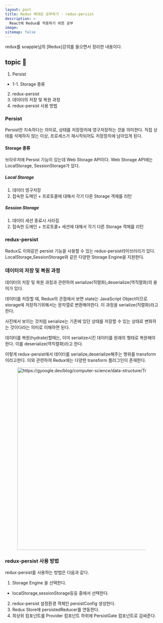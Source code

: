```yaml
---
layout: post
title: Redux 제대로 공부하기 - redux-persist 
description: >
  React에 Redux를 적용하기 위한 공부 
image:
sitemap: false
---
```



redux를 soapple님의 [Redux]강의를 들으면서 정리한 내용이다.

## topic 🚀

1. Persist
- 1-1. Storage 종류
2. redux-persist
3. 데이터의 저장 및 복원 과정
4. redux-persist 사용 방법

### Persist

Persist란 지속하다는 의미로, 상태를 저장장치에 영구저장하는 것을 의미한다.
직접 상태를 삭제하지 않는 이상, 프로세스가 재시작되어도 저장장치에 남아있게 된다.

#### Storage 종류

브라우저에 Persist 기능이 있는데 Web Storage API이다.
Web Storage API에는 LocalStorage, SessionStorage가 있다.

##### Local Storage

1. 데이터 영구저장
2. 접속한 도메인 + 프로토콜에 대해서 각기 다른 Storage 객체를 리턴

##### Session Storage

1. 데이터 세션 종료시 사라짐
2. 접속한 도메인 + 프로토콜+ 세션에 대해서 각기 다른 Storage 객체를 리턴


### redux-persist

Redux도 이와같은 persist 기능을 사용할 수 있는 redux-persist라이브러리가 있다. LocalStorage,SessionStorage와 같은 다양한 Storage Engine을 지원한다.


### 데이터의 저장 및 복원 과정

데이터의 저장 및 복원 과정과 관련하여 serialize(직렬화),deserialize(역직렬화)의 용어가 있다.

데이터를 저장할 때, Redux의 관점에서 보면 state는 JavaScript Object이므로 storage에 저장하기위해서는 문자열로 변환해야한다. 이 과정을 serialize(직렬화)라고 한다.

사진에서 보이는 것처럼 serialize는 기존에 있던 상태를 저장할 수 있는 상태로 변화하는 것이다라는 의미로 이해하면 된다.

데이터를 복원(hydrate)할때는, 이미 serialize시킨 데이터를 원래의 형태로 복원해야한다. 이를 deserialize(역직렬화)라고 한다.

이렇게 redux-persist에서 데이터를 serialize,deserialize해주는 행위를 transform이라고한다. 이와 관련하여 Redux에는 다양한 transform 플러그인이 존재한다.

<figure>
    <img src="https://hashnode.com/utility/r?url=https%3A%2F%2Fcdn.hashnode.com%2Fres%2Fhashnode%2Fimage%2Fupload%2Fv1663696434563%2F7B6iY8jfh.png%3Fw%3D1200%26auto%3Dcompress%2Cformat%26format%3Dwebp%26fm%3Dpng" width="600"  alt="https://gyoogle.dev/blog/computer-science/data-structure/Trie.html">
</figure>

### redux-persist 사용 방법

redux-persist를 사용하는 방법은 다음과 같다.
1. Storage Engine 을 선택한다.
- localStorage,sessionStorage등등 중에서 선택한다.
2. redux-persist 설정환경 객체인 persistConfig 생성한다.
3. Redux Store에 persistedReducer를 연동한다.
4. 최상위 컴포넌트를 Provider 컴포넌트 하위에 PersistGate 컴포넌트로 감싸준다.